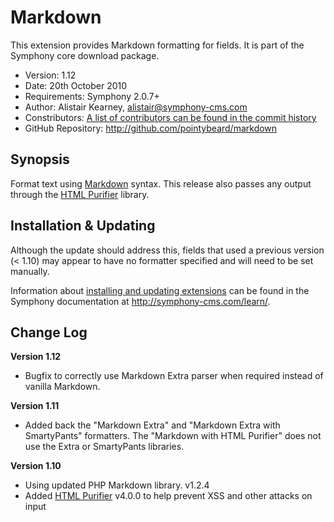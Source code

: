 # Markdown #

This extension provides Markdown formatting for fields.
It is part of the Symphony core download package.

- Version: 1.12
- Date: 20th October 2010
- Requirements: Symphony 2.0.7+
- Author: Alistair Kearney, alistair@symphony-cms.com
- Constributors: [A list of contributors can be found in the commit history](http://github.com/pointybeard/markdown/commits/master)
- GitHub Repository: <http://github.com/pointybeard/markdown>

## Synopsis

Format text using [Markdown](http://daringfireball.net/projects/markdown/) syntax. This release also passes any output through the [HTML Purifier](http://htmlpurifier.org/) library.

## Installation & Updating

Although the update should address this, fields that used a previous version (< 1.10) may appear to have no formatter specified and will need to be set manually.

Information about [installing and updating extensions](http://symphony-cms.com/learn/tasks/view/install-an-extension/) can be found in the Symphony documentation at <http://symphony-cms.com/learn/>.


## Change Log

**Version 1.12**
- Bugfix to correctly use Markdown Extra parser when required instead of vanilla Markdown.

**Version 1.11**
- Added back the "Markdown Extra" and "Markdown Extra with SmartyPants" formatters. The "Markdown with HTML Purifier" does not use the Extra or SmartyPants libraries.

**Version 1.10**

- Using updated PHP Markdown library. v1.2.4
- Added [HTML Purifier](http://htmlpurifier.org/) v4.0.0 to help prevent XSS and other attacks on input

